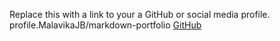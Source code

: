 Replace this with a link to your a GitHub or social media profile.
profile.MalavikaJB/markdown-portfolio
[GitHub](http://github.com)
